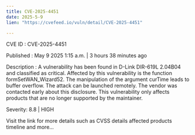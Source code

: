 ```yaml
---
title: CVE-2025-4451
date: 2025-5-9
lien: "https://cvefeed.io/vuln/detail/CVE-2025-4451"

---
```


CVE ID : CVE-2025-4451

Published :  May 9
2025
1:15 a.m. | 3 hours
38 minutes ago

Description : A vulnerability has been found in D-Link DIR-619L 2.04B04 and classified as critical. Affected by this vulnerability is the function formSetWAN_Wizard52. The manipulation of the argument curTime leads to buffer overflow. The attack can be launched remotely. The vendor was contacted early about this disclosure. This vulnerability only affects products that are no longer supported by the maintainer.

Severity: 8.8 | HIGH

Visit the link for more details
such as CVSS details
affected products
timeline
and more...
